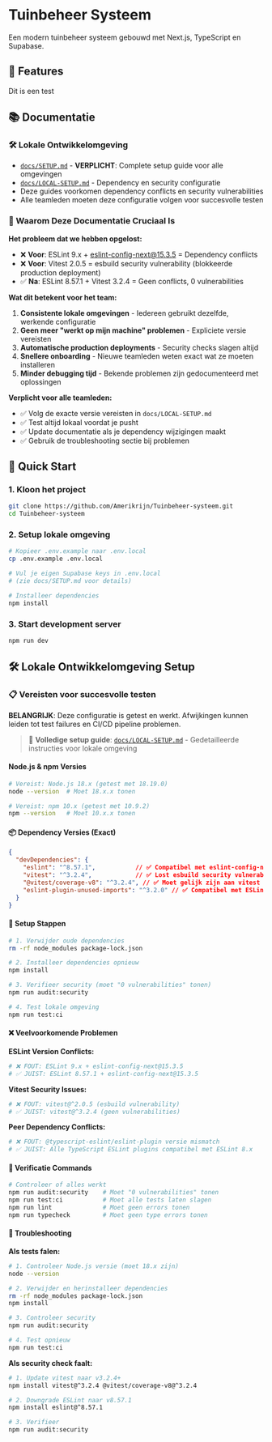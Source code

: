 # Tuinbeheer Systeem

Een modern tuinbeheer systeem gebouwd met Next.js, TypeScript en Supabase.

<!-- Updated dependencies to fix security vulnerabilities - Production deployment should now work -->

## 🚀 Features

Dit is een test

## 📚 Documentatie

### 🛠️ Lokale Ontwikkelomgeving
- [`docs/SETUP.md`](docs/SETUP.md) - **VERPLICHT**: Complete setup guide voor alle omgevingen
- [`docs/LOCAL-SETUP.md`](docs/LOCAL-SETUP.md) - Dependency en security configuratie
- Deze guides voorkomen dependency conflicts en security vulnerabilities
- Alle teamleden moeten deze configuratie volgen voor succesvolle testen

### 🚨 Waarom Deze Documentatie Cruciaal Is

**Het probleem dat we hebben opgelost:**
- ❌ **Voor**: ESLint 9.x + eslint-config-next@15.3.5 = Dependency conflicts
- ❌ **Voor**: Vitest 2.0.5 = esbuild security vulnerability (blokkeerde production deployment)
- ✅ **Na**: ESLint 8.57.1 + Vitest 3.2.4 = Geen conflicts, 0 vulnerabilities

**Wat dit betekent voor het team:**
1. **Consistente lokale omgevingen** - Iedereen gebruikt dezelfde, werkende configuratie
2. **Geen meer "werkt op mijn machine" problemen** - Expliciete versie vereisten
3. **Automatische production deployments** - Security checks slagen altijd
4. **Snellere onboarding** - Nieuwe teamleden weten exact wat ze moeten installeren
5. **Minder debugging tijd** - Bekende problemen zijn gedocumenteerd met oplossingen

**Verplicht voor alle teamleden:**
- ✅ Volg de exacte versie vereisten in `docs/LOCAL-SETUP.md`
- ✅ Test altijd lokaal voordat je pusht
- ✅ Update documentatie als je dependency wijzigingen maakt
- ✅ Gebruik de troubleshooting sectie bij problemen

## 🚀 Quick Start

### 1. **Kloon het project**
```bash
git clone https://github.com/Amerikrijn/Tuinbeheer-systeem.git
cd Tuinbeheer-systeem
```

### 2. **Setup lokale omgeving**
```bash
# Kopieer .env.example naar .env.local
cp .env.example .env.local

# Vul je eigen Supabase keys in .env.local
# (zie docs/SETUP.md voor details)

# Installeer dependencies
npm install
```

### 3. **Start development server**
```bash
npm run dev
```

## 🛠️ Lokale Ontwikkelomgeving Setup

### 📋 Vereisten voor succesvolle testen

**BELANGRIJK**: Deze configuratie is getest en werkt. Afwijkingen kunnen leiden tot test failures en CI/CD pipeline problemen.

> 📖 **Volledige setup guide**: [`docs/LOCAL-SETUP.md`](docs/LOCAL-SETUP.md) - Gedetailleerde instructies voor lokale omgeving

#### Node.js & npm Versies
```bash
# Vereist: Node.js 18.x (getest met 18.19.0)
node --version  # Moet 18.x.x tonen

# Vereist: npm 10.x (getest met 10.9.2)
npm --version   # Moet 10.x.x tonen
```

#### 📦 Dependency Versies (Exact)
```json
{
  "devDependencies": {
    "eslint": "^8.57.1",           // ✅ Compatibel met eslint-config-next@15.3.5
    "vitest": "^3.2.4",            // ✅ Lost esbuild security vulnerability op
    "@vitest/coverage-v8": "^3.2.4", // ✅ Moet gelijk zijn aan vitest versie
    "eslint-plugin-unused-imports": "^3.2.0" // ✅ Compatibel met ESLint 8.x
  }
}
```

#### 🔧 Setup Stappen
```bash
# 1. Verwijder oude dependencies
rm -rf node_modules package-lock.json

# 2. Installeer dependencies opnieuw
npm install

# 3. Verifieer security (moet "0 vulnerabilities" tonen)
npm run audit:security

# 4. Test lokale omgeving
npm run test:ci
```

#### ❌ Veelvoorkomende Problemen

**ESLint Version Conflicts:**
```bash
# ❌ FOUT: ESLint 9.x + eslint-config-next@15.3.5
# ✅ JUIST: ESLint 8.57.1 + eslint-config-next@15.3.5
```

**Vitest Security Issues:**
```bash
# ❌ FOUT: vitest@^2.0.5 (esbuild vulnerability)
# ✅ JUIST: vitest@^3.2.4 (geen vulnerabilities)
```

**Peer Dependency Conflicts:**
```bash
# ❌ FOUT: @typescript-eslint/eslint-plugin versie mismatch
# ✅ JUIST: Alle TypeScript ESLint plugins compatibel met ESLint 8.x
```

#### 🧪 Verificatie Commands
```bash
# Controleer of alles werkt
npm run audit:security    # Moet "0 vulnerabilities" tonen
npm run test:ci           # Moet alle tests laten slagen
npm run lint              # Moet geen errors tonen
npm run typecheck         # Moet geen type errors tonen
```

#### 🔄 Troubleshooting

**Als tests falen:**
```bash
# 1. Controleer Node.js versie (moet 18.x zijn)
node --version

# 2. Verwijder en herinstalleer dependencies
rm -rf node_modules package-lock.json
npm install

# 3. Controleer security
npm run audit:security

# 4. Test opnieuw
npm run test:ci
```

**Als security check faalt:**
```bash
# 1. Update vitest naar v3.2.4+
npm install vitest@^3.2.4 @vitest/coverage-v8@^3.2.4

# 2. Downgrade ESLint naar v8.57.1
npm install eslint@^8.57.1

# 3. Verifieer
npm run audit:security
```

